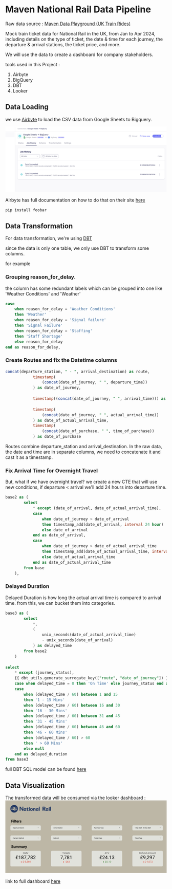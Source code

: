 # Maven National Rail Data Pipeline


Raw data source : [Maven Data Playground (UK Train Rides)](https://mavenanalytics.io/data-playground)

Mock train ticket data for National Rail in the UK, from Jan to Apr 2024, including details on the type of ticket, the date & time for each journey, the departure & arrival stations, the ticket price, and more.

We will use the data to create a dashboard for company stakeholders. 

tools used in this Project  :
1. Airbyte
2. BigQuery
3. DBT
4. Looker

## Data Loading

we use [Airbyte](https://airbyte.com/) to load the CSV data from Google Sheets to Bigquery.

![](images/airbyte.png)

Airbyte has full documentation on how to do that on their site [here](https://airbyte.com/how-to-sync/google-sheets-to-bigquery)
```bash
pip install foobar
```

## Data Transformation

For data transformation, we're using [DBT](https://github.com/dbt-labs/dbt-core)

since the data is only one table, we only use DBT to transform some columns. 

for example

### Grouping reason_for_delay. 
 the column has some redundant labels which can be grouped into one like 'Weather Conditions' and 'Weather'
```sql
case
    when reason_for_delay = 'Weather Conditions'
    then 'Weather'  
    when reason_for_delay = 'Signal failure'
    then 'Signal Failure'
    when reason_for_delay = 'Staffing'
    then 'Staff Shortage'
    else reason_for_delay
end as reason_for_delay,
```
### Create Routes and fix the Datetime columns

```sql
concat(departure_station, " - ", arrival_destination) as route,
            timestamp(
                (concat(date_of_journey, " ", departure_time))
            ) as date_of_journey,

            timestamp((concat(date_of_journey, " ", arrival_time))) as date_of_arrival,
            
            timestamp(
                (concat(date_of_journey, " ", actual_arrival_time))
            ) as date_of_actual_arrival_time,
            timestamp(
                (concat(date_of_purchase, " ", time_of_purchase))
            ) as date_of_purchase
```
Routes combine departure_station and arrival_destination. 
In the raw data, the date and time are in separate columns, 
we need to concatenate it and cast it as a timestamp. 

### Fix Arrival Time for Overnight Travel
But, what if we have overnight travel? 
we create a new CTE that will use new conditions, if departure < arrival we'll add 24 hours into departure time.
```sql
base2 as (
        select
            * except (date_of_arrival, date_of_actual_arrival_time),
            case
                when date_of_journey > date_of_arrival
                then timestamp_add(date_of_arrival, interval 24 hour)
                else date_of_arrival
            end as date_of_arrival,
            case
                when date_of_journey > date_of_actual_arrival_time
                then timestamp_add(date_of_actual_arrival_time, interval 24 hour)
                else date_of_actual_arrival_time
            end as date_of_actual_arrival_time
        from base
    ),
```

### Delayed Duration
Delayed Duration is how long the actual arrival time is compared to arrival time. from this, we can bucket them into categories.
```sql
base3 as (
        select
            *,
            (
                unix_seconds(date_of_actual_arrival_time)
                - unix_seconds(date_of_arrival)
            ) as delayed_time
        from base2
    )

select
    * except (journey_status),
    {{ dbt_utils.generate_surrogate_key(["route", "date_of_journey"]) }} as trips_id,
    case when delayed_time = 0 then 'On Time' else journey_status end as journey_status,
    case
        when (delayed_time / 60) between 1 and 15
        then '1 - 15 Mins'
        when (delayed_time / 60) between 16 and 30
        then '16 - 30 Mins'
        when (delayed_time / 60) between 31 and 45
        then '31 - 45 Mins'
        when (delayed_time / 60) between 46 and 60
        then '46 - 60 Mins'
        when (delayed_time / 60) > 60
        then ' > 60 Mins'
        else null
    end as delayed_duration
from base3

```
full DBT SQL model can be found [here](dbt/maven_train/models/maven_train/final_maven.sql)


## Data Visualization
The transformed data will be consumed via the looker dashboard :
![](images/looker.png)

link to full dashboard [here](https://lookerstudio.google.com/reporting/4c250cf6-8a8d-405e-8e0f-7ece4396de2b/page/p_nltwn37phd)